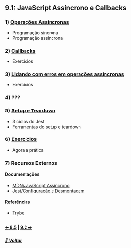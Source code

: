 ## 9.1: JavaScript Assíncrono e Callbacks

### 1) [Operações Assíncronas](Z-conteudo-recursos/operacoes-assincronas.md#operações-assíncronas)
- Programação síncrona
- Programação assíncrona
  
### 2) [Callbacks](Z-conteudo-recursos/callbacks.md)
- Exercícios

### 3) [Lidando com erros em operações assíncronas](Z-conteudo-recursos/lidando-com-erros-operacoes-assincronas.md#lidando-com-erros-em-operações-assíncronas)
- Exercícios

### 4) ???

### 5) [Setup e Teardown](Z-conteudo-recursos/setup-teardown.md#setup-e-teardown)
- 3 ciclos do Jest
- Ferramentas do setup e teardown

### 6) [Exercícios](X-agora-a-pratica/exercicios.md#exercícios)
- Agora a prática

### 7) Recursos Externos

#### Documentações
- [MDN/JavaScript Assíncrono](https://developer.mozilla.org/pt-BR/docs/Learn/JavaScript/Asynchronous)
- [Jest/Configuração e Desmontagem](https://jestjs.io/pt-BR/docs/setup-teardown)

#### Referências
- [Trybe](https://www.betrybe.com/)

##

#### [:arrow_left: 8.5](../../bloco8-higher-order-functions-javascript-es6/dia8-5#javascript-es6---spread-operator-parâmetro-rest-destructuring-e-mais) | [9.2 :arrow_right:](../X-agora-a-pratica/exercicios.md#exercícios)

##### [:rocket: Voltar](https://github.com/nnnnadia/trybe-exercicios#bloco-9-javascript-e-testes-ass%C3%ADncronos)
